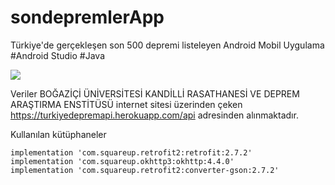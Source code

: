 # sondepremlerApp
Türkiye'de gerçekleşen son 500 depremi listeleyen Android Mobil Uygulama 
#Android Studio
#Java


![](preview.gif)


Veriler BOĞAZİÇİ ÜNİVERSİTESİ KANDİLLİ RASATHANESİ VE DEPREM ARAŞTIRMA ENSTİTÜSÜ internet sitesi üzerinden çeken
https://turkiyedepremapi.herokuapp.com/api adresinden alınmaktadır.




Kullanılan kütüphaneler
```
implementation 'com.squareup.retrofit2:retrofit:2.7.2'
implementation 'com.squareup.okhttp3:okhttp:4.4.0'
implementation 'com.squareup.retrofit2:converter-gson:2.7.2'

```
